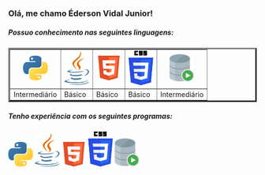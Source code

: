 <h3 > Olá, me chamo Éderson Vidal Junior! </h3>

<h5>Possuo conhecimento nas seguintes linguagens:</h5>


<table border="3">
  
  <tr align="center">
    <td><img src="https://github.com/Dunkode/Dunkode/blob/main/rep/Python.png" width= "50"></td>
    <td><img src="https://github.com/Dunkode/Dunkode/blob/main/rep/java.png" width= "50" >
    <td><img src="https://github.com/Dunkode/Dunkode/blob/main/rep/html5.png" width= "50">
    <td><img src="https://github.com/Dunkode/Dunkode/blob/main/rep/css3.png" width= "50" >
    <td><img src="https://github.com/Dunkode/Dunkode/blob/main/rep/oracle-sql.png" width= "50" >
  </tr>
  
  <tr>
  <td>Intermediário</td>
  <td>Básico</td>
  <td>Básico</td>
  <td>Básico</td>
  <td>Intermediário</td>
  </tr>
  
</table>

<h5>Tenho experiência com os seguintes programas:</h5>

<tr align="center">
    <td><img src="https://github.com/Dunkode/Dunkode/blob/main/rep/Python.png" width= "50"></td>
    <td><img src="https://github.com/Dunkode/Dunkode/blob/main/rep/java.png" width= "50" >
    <td><img src="https://github.com/Dunkode/Dunkode/blob/main/rep/html5.png" width= "50">
    <td><img src="https://github.com/Dunkode/Dunkode/blob/main/rep/css3.png" width= "50" >
    <td><img src="https://github.com/Dunkode/Dunkode/blob/main/rep/oracle-sql.png" width= "50" >
  </tr>
  
<!---
Dunkode/Dunkode is a ✨ special ✨ repository because its `README.md` (this file) appears on your GitHub profile.
You can click the Preview link to take a look at your changes.
--->
